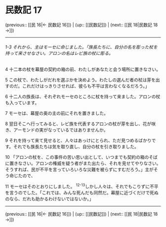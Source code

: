 # 民数記 17

(previous:: [[民 16|← 民数記 16]]) | (up:: [[民数記]]) | (next:: [[民 18|民数記 18 →]])

***
###### 1-3 それから、主はモーセに命じました。「族長たちに、自分の名を彫った杖を持って来させなさい。アロンの名はレビ族の杖に彫る。 



4 
十二本の杖を幕屋の契約の箱の前、わたしがあなたと会う場所に置きなさい。 



5 
この杖で、わたしがだれを選ぶかを決めよう。わたしの選んだ者の杖は芽を出すのだ。これだけはっきりさせれば、彼らも不平は言わなくなるだろう。」 



6 
十二人の族長は、それぞれモーセのところに杖を持って来ました。アロンの杖も入っています。 



7 
モーセは、幕屋の奥の主の前にそれを置きました。 



8 
翌日そこへ行ってみると、レビ族を代表するアロンの杖が芽を出し、花が咲き、アーモンドの実がなっているではありませんか。 



9 
それを持って来て見せると、人々はあっけにとられ、ただ見つめるばかりです。それでも族長たちは気を取り直し、自分の杖を引き取りました。 



10 
「アロンの杖を、この事件の苦い思い出として、いつまでも契約の箱のそばに置きなさい。アロンの権威を疑う者がまた出たら、それを見せてやりなさい。そうすれば、民が不平を言っていろいろな災難を被らずにすむだろう。」主がそう命じたので、 



11 
モーセはそのとおりにしました。 <sup class="versenum">12-13</sup>しかし人々は、それでもこりずに不平を言うのでした。「これでは、みんな死んだも同然だ。幕屋に近づくだけで死ぬのなら、だれも助かるわけないではないか。」

***

(previous:: [[民 16|← 民数記 16]]) | (up:: [[民数記]]) | (next:: [[民 18|民数記 18 →]])
